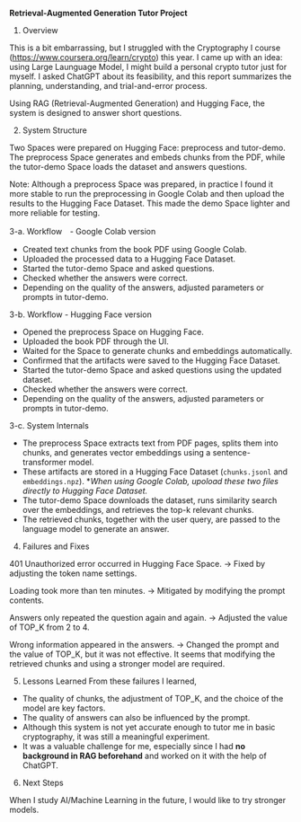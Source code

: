 <B>Retrieval-Augmented Generation Tutor Project</b>

1. Overview 

This is a bit embarrassing, but I struggled with the Cryptography I course (https://www.coursera.org/learn/crypto) this year. I came up with an idea: using Large Launguage Model, I might build a personal crypto tutor just for myself.  I asked ChatGPT about its feasibility, and this report summarizes the planning, understanding, and trial-and-error process.

Using RAG (Retrieval-Augmented Generation) and Hugging Face, the system is designed to answer short questions.


2. System Structure

Two Spaces were prepared on Hugging Face: preprocess and tutor-demo. The preprocess Space generates and embeds chunks from the PDF, while the tutor-demo Space loads the dataset and answers questions.

Note: Although a preprocess Space was prepared, in practice I found it more stable to run the preprocessing in Google Colab and then upload the results to the Hugging Face Dataset. This made the demo Space lighter and more reliable for testing.


3-a. Workflow　- Google Colab version

- Created text chunks from the book PDF using Google Colab.
- Uploaded the processed data to a Hugging Face Dataset.
- Started the tutor-demo Space and asked questions.
- Checked whether the answers were correct.
- Depending on the quality of the answers, adjusted parameters or prompts in tutor-demo.


3-b. Workflow - Hugging Face version

- Opened the preprocess Space on Hugging Face.
- Uploaded the book PDF through the UI.
- Waited for the Space to generate chunks and embeddings automatically.
- Confirmed that the artifacts were saved to the Hugging Face Dataset.
- Started the tutor-demo Space and asked questions using the updated dataset.
- Checked whether the answers were correct.
- Depending on the quality of the answers, adjusted parameters or prompts in tutor-demo.


3-c. System Internals

- The preprocess Space extracts text from PDF pages, splits them into chunks, and generates vector embeddings using a sentence-transformer model.
- These artifacts are stored in a Hugging Face Dataset (`chunks.jsonl` and `embeddings.npz`).  **When using Google Colab, upoload these two files directly to Hugging Face Dataset.*
- The tutor-demo Space downloads the dataset, runs similarity search over the embeddings, and retrieves the top-k relevant chunks.
- The retrieved chunks, together with the user query, are passed to the language model to generate an answer.


4. Failures and Fixes

401 Unauthorized error occurred in Hugging Face Space.
→ Fixed by adjusting the token name settings.

Loading took more than ten minutes.
→ Mitigated by modifying the prompt contents.

Answers only repeated the question again and again.
→ Adjusted the value of TOP_K from 2 to 4.

Wrong information appeared in the answers.
→ Changed the prompt and the value of TOP_K, but it was not effective. It seems that modifying the retrieved chunks and using a stronger model are required.


5. Lessons Learned
From these failures I learned,
- The quality of chunks, the adjustment of TOP_K, and the choice of the model are key factors.
- The quality of answers can also be influenced by the prompt.
- Although this system is not yet accurate enough to tutor me in basic cryptography, it was still a meaningful experiment.
- It was a valuable challenge for me, especially since I had <b>no background in RAG beforehand</b> and worked on it with the help of ChatGPT.


6. Next Steps

When I study AI/Machine Learning in the future, I would like to try stronger models.

